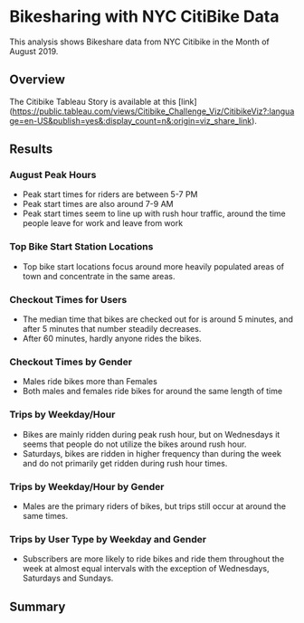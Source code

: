 # Bikesharing with NYC CitiBike Data

This analysis shows Bikeshare data from NYC Citibike in the Month of August 2019. 

## Overview

The Citibike Tableau Story is available at this [link] (https://public.tableau.com/views/Citibike_Challenge_Viz/CitibikeViz?:language=en-US&publish=yes&:display_count=n&:origin=viz_share_link).

## Results

### August Peak Hours

- Peak start times for riders are between 5-7 PM
- Peak start times are also around 7-9 AM
- Peak start times seem to line up with rush hour traffic, around the time people leave for work and leave from work

### Top Bike Start Station Locations

- Top bike start locations focus around more heavily populated areas of town and concentrate in the same areas. 

### Checkout Times for Users

- The median time that bikes are checked out for is around 5 minutes, and after 5 minutes that number steadily decreases. 
- After 60 minutes, hardly anyone rides the bikes. 

### Checkout Times by Gender

- Males ride bikes more than Females
- Both males and females ride bikes for around the same length of time

### Trips by Weekday/Hour

- Bikes are mainly ridden during peak rush hour, but on Wednesdays it seems that people do not utilize the bikes around rush hour. 
- Saturdays, bikes are ridden in higher frequency than during the week and do not primarily get ridden during rush hour times. 


### Trips by Weekday/Hour by Gender

- Males are the primary riders of bikes, but trips still occur at around the same times. 


### Trips by User Type by Weekday and Gender

- Subscribers are more likely to ride bikes and ride them throughout the week at almost equal intervals with the exception of Wednesdays, Saturdays and Sundays.  

## Summary